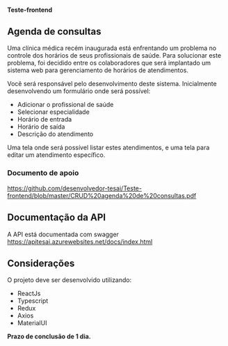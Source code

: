 #### Teste-frontend

## Agenda de consultas

Uma clínica médica recém inaugurada está enfrentando um problema no controle dos horários
de seus profissionais de saúde. Para solucionar este problema, foi decidido entre os colaboradores
que será implantado um sistema web para gerenciamento de horários de atendimentos.

Você será responsável pelo desenvolvimento deste sistema. Inicialmente desenvolvendo um formulário onde será possível:

-	Adicionar o profissional de saúde
-	Selecionar especialidade
-	Horário de entrada
-	Horário de saída
-	Descrição do atendimento

Uma tela onde será possível listar estes atendimentos, e uma tela para editar um atendimento específico.

### Documento de apoio ##
https://github.com/desenvolvedor-tesai/Teste-frontend/blob/master/CRUD%20agenda%20de%20consultas.pdf
## Documentação da API ##
 A API está documentada com swagger
 https://apitesai.azurewebsites.net/docs/index.html

## Considerações ##
O projeto deve ser desenvolvido utilizando:
- ReactJs
- Typescript
- Redux
- Axios
- MaterialUI

**Prazo de conclusão de 1 dia.**
